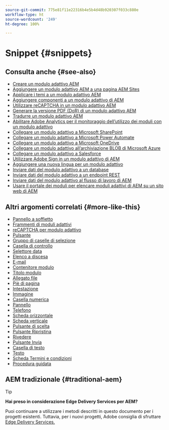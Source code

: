 ```yaml
---
source-git-commit: 775e81f11e22316b4e5b4d48b920307f033c880e
workflow-type: ht
source-wordcount: '249'
ht-degree: 100%

---
```

# Snippet {#snippets}

<!--

## See Also {#see-also}

* [Create an AEM Adaptive Form](https://experienceleague.adobe.com/docs/experience-manager-cloud-service/content/forms/adaptive-forms-authoring/authoring-adaptive-forms-core-components/create-an-adaptive-form-on-forms-cs/creating-adaptive-form-core-components.html)
* [Add an AEM Adaptive Form to AEM Sites page](https://experienceleague.adobe.com/docs/experience-manager-cloud-service/content/forms/adaptive-forms-authoring/create-or-add-an-adaptive-form-to-aem-sites-page.html)
* [Apply themes to an AEM Adaptive Form](https://experienceleague.adobe.com/docs/experience-manager-cloud-service/content/forms/adaptive-forms-authoring/authoring-adaptive-forms-core-components/create-an-adaptive-form-on-forms-cs/using-themes-in-core-components.html)
* [Add components to an AEM Adaptive Form](/help/adaptive-forms/introduction.md#adaptive-forms-core-components-components)
* [Use reCAPTCHA in an AEM Adaptive Form](https://experienceleague.adobe.com/docs/experience-manager-cloud-service/content/forms/adaptive-forms-authoring/authoring-adaptive-forms-foundation-components/add-components-to-an-adaptive-form/captcha-adaptive-forms.html)
* [Generate PDF version (DoR) of an AEM Adaptive Form](https://experienceleague.adobe.com/docs/experience-manager-cloud-service/content/forms/adaptive-forms-authoring/authoring-adaptive-forms-core-components/create-an-adaptive-form-on-forms-cs/generate-document-of-record-core-components.html)
* [Translate an AEM Adaptive Form](https://experienceleague.adobe.com/docs/experience-manager-cloud-service/content/forms/adaptive-forms-authoring/authoring-adaptive-forms-core-components/create-an-adaptive-form-on-forms-cs/using-aem-translation-workflow-to-localize-adaptive-forms-core-components.html)
* [Enable Adobe Analytics for an Adaptive Form to track form usage](https://experienceleague.adobe.com/docs/experience-manager-cloud-service/content/forms/integrate/services/enable-adobe-analytics-adaptive-form-using-experience-cloud-setup-automation.html)
* [Connect Adaptive Form to Microsoft SharePoint](https://experienceleague.adobe.com/docs/experience-manager-cloud-service/content/forms/adaptive-forms-authoring/authoring-adaptive-forms-core-components/create-an-adaptive-form-on-forms-cs/configure-submit-actions-core-components.html#create-sharepoint-configuration)
* [Connect Adaptive Form to Microsoft Power Automate](https://experienceleague.adobe.com/docs/experience-manager-cloud-service/content/forms/adaptive-forms-authoring/authoring-adaptive-forms-core-components/create-an-adaptive-form-on-forms-cs/configure-submit-actions-core-components.html#microsoft-power-automate)
* [Connect Adaptive Form to Microsoft OneDrive](https://experienceleague.adobe.com/docs/experience-manager-cloud-service/content/forms/adaptive-forms-authoring/authoring-adaptive-forms-core-components/create-an-adaptive-form-on-forms-cs/configure-submit-actions-core-components.html#submit-to-onedrive)
* [Connect Adaptive Form to Microsoft Azure Blob Storage](https://experienceleague.adobe.com/docs/experience-manager-cloud-service/content/forms/adaptive-forms-authoring/authoring-adaptive-forms-core-components/create-an-adaptive-form-on-forms-cs/configure-submit-actions-core-components.html#submit-to-azure-blob-storage)
* [Connect Adaptive Form to Salesforce](https://experienceleague.adobe.com/docs/experience-manager-cloud-service/content/forms/integrate/use-form-data-model/oauth2-client-credentials-flow-for-server-to-server-integration.html)
* [Use Adobe Sign in an AEM Adaptive Form](https://experienceleague.adobe.com/docs/experience-manager-cloud-service/content/forms/adaptive-forms-authoring/authoring-adaptive-forms-foundation-components/use-adobe-sign/working-with-adobe-sign.html)
* [Add a new locale for an Adaptive Form](https://experienceleague.adobe.com/docs/experience-manager-cloud-service/content/forms/adaptive-forms-authoring/authoring-adaptive-forms-core-components/create-an-adaptive-form-on-forms-cs/supporting-new-language-localization-core-components.html)
* [Send Adaptive Form data to a database](https://experienceleague.adobe.com/docs/experience-manager-cloud-service/content/forms/integrate/use-form-data-model/data-integration.html)
* [Send Adaptive Form data to a REST endpoint](https://experienceleague.adobe.com/docs/experience-manager-cloud-service/content/forms/adaptive-forms-authoring/authoring-adaptive-forms-core-components/create-an-adaptive-form-on-forms-cs/configure-submit-actions-core-components.html#submit-to-rest-endpoint)
* [Send Adaptive Form data to AEM Workflow](https://experienceleague.adobe.com/docs/experience-manager-cloud-service/content/forms/adaptive-forms-authoring/authoring-adaptive-forms-core-components/create-an-adaptive-form-on-forms-cs/configure-submit-actions-core-components.html#invoke-an-aem-workflow)
* [Use Forms Portal to list AEM Adaptive Forms on an AEM website](https://experienceleague.adobe.com/docs/experience-manager-cloud-service/content/forms/adaptive-forms-authoring/authoring-adaptive-forms-foundation-components/configure-forms-portal.html)
-->

## Consulta anche {#see-also}

- [Creare un modulo adattivo AEM](https://experienceleague.adobe.com/docs/experience-manager-cloud-service/content/forms/adaptive-forms-authoring/authoring-adaptive-forms-core-components/create-an-adaptive-form-on-forms-cs/creating-adaptive-form-core-components.html?lang=it)
- [Aggiungere un modulo adattivo AEM a una pagina AEM Sites](https://experienceleague.adobe.com/docs/experience-manager-cloud-service/content/forms/adaptive-forms-authoring/create-or-add-an-adaptive-form-to-aem-sites-page.html?lang=it)
- [Applicare i temi a un modulo adattivo AEM](https://experienceleague.adobe.com/docs/experience-manager-cloud-service/content/forms/adaptive-forms-authoring/authoring-adaptive-forms-core-components/create-an-adaptive-form-on-forms-cs/using-themes-in-core-components.html?lang=it)
- [Aggiungere componenti a un modulo adattivo di AEM](/help/adaptive-forms/introduction.md#adaptive-forms-core-components-components)
- [Utilizzare reCAPTCHA in un modulo adattivo AEM](https://experienceleague.adobe.com/docs/experience-manager-cloud-service/content/forms/adaptive-forms-authoring/authoring-adaptive-forms-foundation-components/add-components-to-an-adaptive-form/captcha-adaptive-forms.html?lang=it)
- [Generare la versione PDF (DoR) di un modulo adattivo AEM](https://experienceleague.adobe.com/docs/experience-manager-cloud-service/content/forms/adaptive-forms-authoring/authoring-adaptive-forms-core-components/create-an-adaptive-form-on-forms-cs/generate-document-of-record-core-components.html?lang=it)
- [Tradurre un modulo adattivo AEM](https://experienceleague.adobe.com/docs/experience-manager-cloud-service/content/forms/adaptive-forms-authoring/authoring-adaptive-forms-core-components/create-an-adaptive-form-on-forms-cs/using-aem-translation-workflow-to-localize-adaptive-forms-core-components.html?lang=it)
- [Abilitare Adobe Analytics per il monitoraggio dell’utilizzo dei moduli con un modulo adattivo](https://experienceleague.adobe.com/docs/experience-manager-cloud-service/content/forms/integrate/services/enable-adobe-analytics-adaptive-form-using-experience-cloud-setup-automation.html?lang=it)
- [Collegare un modulo adattivo a Microsoft SharePoint](https://experienceleague.adobe.com/docs/experience-manager-cloud-service/content/forms/adaptive-forms-authoring/authoring-adaptive-forms-core-components/create-an-adaptive-form-on-forms-cs/configure-submit-actions-core-components.html#create-sharepoint-configuration.html?lang=it)
- [Collegare un modulo adattivo a Microsoft Power Automate](https://experienceleague.adobe.com/docs/experience-manager-cloud-service/content/forms/adaptive-forms-authoring/authoring-adaptive-forms-core-components/create-an-adaptive-form-on-forms-cs/configure-submit-actions-core-components.html#microsoft-power-automate.html?lang=it)
- [Collegare un modulo adattivo a Microsoft OneDrive](https://experienceleague.adobe.com/docs/experience-manager-cloud-service/content/forms/adaptive-forms-authoring/authoring-adaptive-forms-core-components/create-an-adaptive-form-on-forms-cs/configure-submit-actions-core-components.html#submit-to-onedrive.html?lang=it)
- [Collegare un modulo adattivo all’archiviazione BLOB di Microsoft Azure](https://experienceleague.adobe.com/docs/experience-manager-cloud-service/content/forms/adaptive-forms-authoring/authoring-adaptive-forms-core-components/create-an-adaptive-form-on-forms-cs/configure-submit-actions-core-components.html#submit-to-azure-blob-storage.html?lang=it)
- [Collegare un modulo adattivo a Salesforce](https://experienceleague.adobe.com/docs/experience-manager-cloud-service/content/forms/integrate/use-form-data-model/oauth2-client-credentials-flow-for-server-to-server-integration.html?lang=it)
- [Utilizzare Adobe Sign in un modulo adattivo di AEM](https://experienceleague.adobe.com/docs/experience-manager-cloud-service/content/forms/adaptive-forms-authoring/authoring-adaptive-forms-foundation-components/use-adobe-sign/working-with-adobe-sign.html?lang=it)
- [Aggiungere una nuova lingua per un modulo adattivo](https://experienceleague.adobe.com/docs/experience-manager-cloud-service/content/forms/adaptive-forms-authoring/authoring-adaptive-forms-core-components/create-an-adaptive-form-on-forms-cs/supporting-new-language-localization-core-components.html?lang=it)
- [Inviare dati del modulo adattivo a un database](https://experienceleague.adobe.com/docs/experience-manager-cloud-service/content/forms/integrate/use-form-data-model/data-integration.html?lang=it)
- [Inviare dati del modulo adattivo a un endpoint REST](https://experienceleague.adobe.com/docs/experience-manager-cloud-service/content/forms/adaptive-forms-authoring/authoring-adaptive-forms-core-components/create-an-adaptive-form-on-forms-cs/configure-submit-actions-core-components.html#submit-to-rest-endpoint.html?lang=it)
- [Inviare dati del modulo adattivo al flusso di lavoro di AEM](https://experienceleague.adobe.com/docs/experience-manager-cloud-service/content/forms/adaptive-forms-authoring/authoring-adaptive-forms-core-components/create-an-adaptive-form-on-forms-cs/configure-submit-actions-core-components.html#invoke-an-aem-workflow.html?lang=it)
- [Usare il portale dei moduli per elencare moduli adattivi di AEM su un sito web di AEM](https://experienceleague.adobe.com/docs/experience-manager-cloud-service/content/forms/adaptive-forms-authoring/authoring-adaptive-forms-foundation-components/configure-forms-portal.html?lang=it)

## Altri argomenti correlati {#more-like-this}

- [Pannello a soffietto](/help/adaptive-forms/components/accordion.md)
- [Frammenti di moduli adattivi](/help/adaptive-forms/components/adaptive-form-fragment.md)
- [reCAPTCHA per modulo adattivo](/help/adaptive-forms/components/adaptive-form-recaptcha.md)
- [Pulsante](/help/adaptive-forms/components/button.md)
- [Gruppo di caselle di selezione](/help/adaptive-forms/components/checkbox-group.md)
- [Casella di controllo](/help/adaptive-forms/components/checkbox.md)
- [Selettore data](/help/adaptive-forms/components/date-picker.md)
- [Elenco a discesa](/help/adaptive-forms/components/drop-down-list.md)
- [E-mail](/help/adaptive-forms/components/email.md)
- [Contenitore modulo](/help/adaptive-forms/components/form-container.md)
- [Titolo modulo](/help/adaptive-forms/components/form-title.md)
- [Allegato file](/help/adaptive-forms/components/file-attachment.md)
- [Piè di pagina](/help/adaptive-forms/components/footer.md)
- [Intestazione](/help/adaptive-forms/components/header.md)
- [Immagine](/help/adaptive-forms/components/image.md)
- [Casella numerica](/help/adaptive-forms/components/numeric-box.md)
  <!--- [Password Box](/help/adaptive-forms/components/password-box.md)-->
- [Pannello](/help/adaptive-forms/components/panel.md)
- [Telefono](/help/adaptive-forms/components/phone.md)
- [Scheda orizzontale](/help/adaptive-forms/components/horizontal-tabs.md)
- [Scheda verticale](/help/adaptive-forms/components/vertical-tabs.md)
- [Pulsante di scelta](/help/adaptive-forms/components/radio-button.md)
- [Pulsante Ripristina](/help/adaptive-forms/components/reset-button.md)
- [Rivedere](/help/adaptive-forms/components/review.md)
- [Pulsante Invia](/help/adaptive-forms/components/submit-button.md)
- [Casella di testo](/help/adaptive-forms/components/text-box.md)
- [Testo](/help/adaptive-forms/components/text.md)
- [Scheda Termini e condizioni](/help/adaptive-forms/components/terms-and-conditions.md)
- [Procedura guidata](/help/adaptive-forms/components/wizard.md)

## AEM tradizionale {#traditional-aem}

>[!TIP]
>
>**Hai preso in considerazione Edge Delivery Services per AEM?**
>
>Puoi continuare a utilizzare i metodi descritti in questo documento per i progetti esistenti. Tuttavia, per i nuovi progetti, Adobe consiglia di sfruttare [Edge Delivery Services.](https://experienceleague.adobe.com/it/docs/experience-manager-cloud-service/content/edge-delivery/overview)
